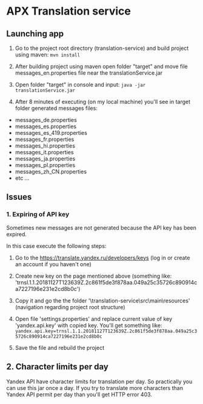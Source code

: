 # APX Translation service

## Launching app

1. Go to the project root directory (translation-service) and build project using maven:
`
mvn install
`

2. After building project using maven open folder "target" and move file messages_en.properties file near the translationService.jar

3. Open folder "target" in console and input:
`
java -jar translationService.jar
`

4. After 8 minutes of executing (on my local machine) you'll see in target folder generated messages files:

- messages_de.properties
- messages_es.properties
- messages_es_419.properties
- messages_fr.properties
- messages_hi.properties
- messages_it.properties
- messages_ja.properties
- messages_pl.properties
- messages_zh_CN.properties
- etc ...

## Issues

### 1. Expiring of API key

Sometimes new messages are not generated because the API key has been expired.

In this case execute the following steps:

1) Go to the https://translate.yandex.ru/developers/keys (log in or create an account if you haven't one)

2) Create new key on the page mentioned above (something like: 'trnsl.1.1.20181127T123639Z.2c861f5de3f878aa.049a25c35726c890914ca7227196e231e2cd8b0c')

3) Copy it and go the the folder '\translation-service\src\main\resources' (navigation regarding project root structure)

4) Open file 'settings.properties' and replace current value of key 'yandex.api.key' with copied key. You'll get something like:
`
yandex.api.key=trnsl.1.1.20181127T123639Z.2c861f5de3f878aa.049a25c35726c890914ca7227196e231e2cd8b0c
`

5) Save the file and rebuild the project

## 2. Character limits per day
Yandex API have character limits for translation per day. So practically you can use this jar once a day. If you try to translate more characters than Yandex API permit per day than you'll get HTTP error 403. 
